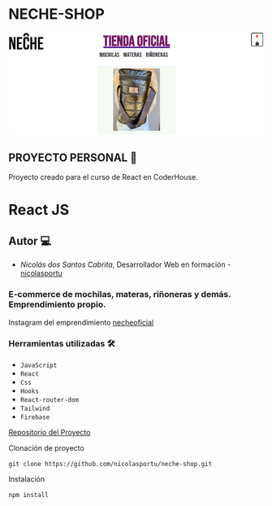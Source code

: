 # <strong>NECHE-SHOP</strong> <br/>
![Alt text](/public/readme.png "Optional title")

## PROYECTO PERSONAL  🚀 <br/>
Proyecto creado para el curso de React en CoderHouse. 

# React JS

## Autor 💻
* _Nicolás dos Santos Cabrita_, Desarrollador Web en formación - [nicolasportu](https://github.com/nicolasportu)

### E-commerce de mochilas, materas, riñoneras y demás. Emprendimiento propio.
Instagram del emprendimiento [necheoficial](https://www.instagram.com/necheoficial/)

### <strong>Herramientas utilizadas</strong> 🛠️</br> 
* `JavaScript`</br>
* `React` </br>
* `Css` </br>
* `Hooks` </br>
* `React-router-dom` </br>
* `Tailwind` </br>
* `Firebase`


[Repositorio del Proyecto](https://github.com/nicolasportu/neche-shop.git)

Clonación de proyecto
```
git clone https://github.com/nicolasportu/neche-shop.git
```

Instalación
```
npm install 
```




